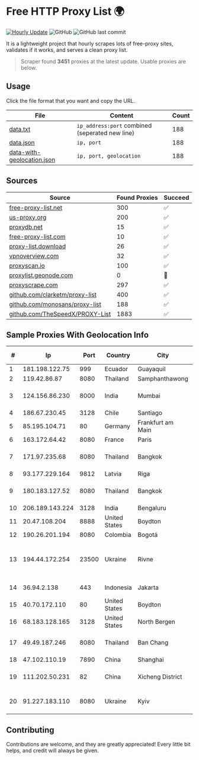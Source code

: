 
# Free HTTP Proxy List 🌍

[![Hourly Update](https://github.com/mertguvencli/http-proxy-list/actions/workflows/main.yml/badge.svg?branch=main)](https://github.com/mertguvencli/http-proxy-list/actions/workflows/main.yml)
![GitHub](https://img.shields.io/github/license/mertguvencli/http-proxy-list)
![GitHub last commit](https://img.shields.io/github/last-commit/mertguvencli/http-proxy-list)

It is a lightweight project that hourly scrapes lots of free-proxy sites, validates if it works, and serves a clean proxy list.


> Scraper found **3451** proxies at the latest update. Usable proxies are below.

## Usage

Click the file format that you want and copy the URL.


|File|Content|Count|
|----|-------|-----|
|[data.txt](https://raw.githubusercontent.com/mertguvencli/http-proxy-list/main/proxy-list/data.txt)|`ip_address:port` combined (seperated new line)|188|
|[data.json](https://raw.githubusercontent.com/mertguvencli/http-proxy-list/main/proxy-list/data.json)|`ip, port`|188|
|[data-with-geolocation.json](https://raw.githubusercontent.com/mertguvencli/http-proxy-list/main/proxy-list/data-with-geolocation.json)|`ip, port, geolocation`|188|

## Sources

|Source|Found Proxies|Succeed|
|------|-------------|-------|
|[free-proxy-list.net](https://free-proxy-list.net)|300|✅|
|[us-proxy.org](https://www.us-proxy.org)|200|✅|
|[proxydb.net](http://proxydb.net)|15|✅|
|[free-proxy-list.com](https://free-proxy-list.com/?page=&port=&type%5B%5D=http&type%5B%5D=https&up_time=0&search=Search)|10|✅|
|[proxy-list.download](https://www.proxy-list.download/HTTP)|26|✅|
|[vpnoverview.com](https://vpnoverview.com/privacy/anonymous-browsing/free-proxy-servers)|32|✅|
|[proxyscan.io](https://www.proxyscan.io)|100|✅|
|[proxylist.geonode.com](https://proxylist.geonode.com/api/proxy-list?limit=300&page=1&sort_by=lastChecked&sort_type=desc&protocols=http,https)|0|🚫|
|[proxyscrape.com](https://api.proxyscrape.com/v2/?request=displayproxies&protocol=http&timeout=10000&country=all&ssl=all&anonymity=all)|297|✅|
|[github.com/clarketm/proxy-list](https://raw.githubusercontent.com/clarketm/proxy-list/master/proxy-list-raw.txt)|400|✅|
|[github.com/monosans/proxy-list](https://raw.githubusercontent.com/monosans/proxy-list/main/proxies/http.txt)|188|✅|
|[github.com/TheSpeedX/PROXY-List](https://raw.githubusercontent.com/TheSpeedX/PROXY-List/master/http.txt)|1883|✅|


## Sample Proxies With Geolocation Info

|#|Ip|Port|Country|City|Internet Service Provider|
|-|--|----|-------|----|-------------------------|
|1|181.198.122.75|999|Ecuador|Guayaquil|Telconet S.A|
|2|119.42.86.87|8080|Thailand|Samphanthawong|CAT-BB|
|3|124.156.86.230|8000|India|Mumbai|Tencent Cloud Computing (Beijing) Co|
|4|186.67.230.45|3128|Chile|Santiago|Entel Chile S.A.|
|5|85.195.104.71|80|Germany|Frankfurt am Main|Host Europe GmbH|
|6|163.172.64.42|8080|France|Paris|Online S.A.S.|
|7|171.97.235.68|8080|Thailand|Bangkok|True Internet Corporation CO. Ltd.|
|8|93.177.229.164|9812|Latvia|Riga|BALTKOM Riga|
|9|180.183.127.52|8080|Thailand|Bangkok|Triple T Broadband Public Company Limited|
|10|206.189.143.224|3128|India|Bengaluru|DigitalOcean, LLC|
|11|20.47.108.204|8888|United States|Boydton|Microsoft Corporation|
|12|190.26.201.194|8080|Colombia|Bogotá|ETB - Colombia|
|13|194.44.172.254|23500|Ukraine|Rivne|State Enterprise Scientific and Telecommunication Centre "Ukrainian Academic an|
|14|36.94.2.138|443|Indonesia|Jakarta|PT. Telekomunikasi Indonesia|
|15|40.70.172.110|80|United States|Boydton|Microsoft Corporation|
|16|68.183.128.165|3128|United States|North Bergen|DigitalOcean, LLC|
|17|49.49.187.246|8080|Thailand|Ban Chang|Triple T Broadband Public Company Limited|
|18|47.102.110.19|7890|China|Shanghai|Addresses CNNIC|
|19|111.202.50.231|82|China|Xicheng District|China Unicom Beijing Province Network|
|20|91.227.183.110|8080|Ukraine|Kyiv|SPD Polyudov Aleksandr Igorevich|



## Contributing

Contributions are welcome, and they are greatly appreciated! Every
little bit helps, and credit will always be given.

